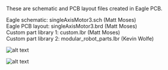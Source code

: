 These are schematic and PCB layout files created in Eagle PCB.

Eagle schematic: singleAxisMotor3.sch (Matt Moses)   
Eagle PCB layout: singleAxisMotor3.brd (Matt Moses)   
Custom part library 1: custom.lbr (Matt Moses)   
Custom part library 2: modular_robot_parts.lbr (Kevin Wolfe)   



![alt text](https://raw2.github.com/mattmoses/SingleAxisEmulator/master/eagleFiles/bottomSideComponentPlacement.png)

![alt text](https://raw2.github.com/mattmoses/SingleAxisEmulator/master/eagleFiles/topSideComponentPlacement.png)


